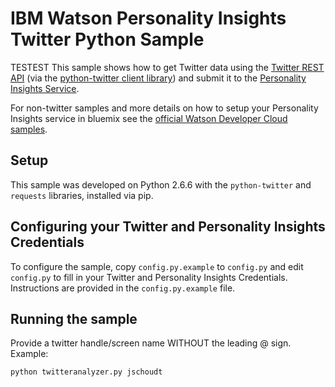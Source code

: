 # IBM Watson Personality Insights Twitter Python Sample
TESTEST
This sample shows how to get Twitter data using the [Twitter REST API](https://dev.twitter.com/rest/public) 
(via the [python-twitter client library](https://github.com/bear/python-twitter)) and submit it to the 
[Personality Insights Service](https://www.ibm.com/smarterplanet/us/en/ibmwatson/developercloud/personality-insights.html).

For non-twitter samples and more details on how to setup your Personality Insights service in bluemix see the [official 
Watson Developer Cloud samples](https://github.com/watson-developer-cloud).

## Setup

This sample was developed on Python 2.6.6 with the `python-twitter` and `requests` libraries, installed via pip.

## Configuring your Twitter and Personality Insights Credentials

To configure the sample, copy `config.py.example` to `config.py` 
and edit `config.py` to fill in your Twitter and Personality Insights Credentials. Instructions are provided in the `config.py.example` file.

## Running the sample

Provide a twitter handle/screen name WITHOUT the leading @ sign.  Example:

    python twitteranalyzer.py jschoudt

